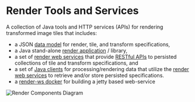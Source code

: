# Render Tools and Services

A collection of Java tools and HTTP services (APIs) for rendering transformed image tiles that includes:

  - a JSON [data model] for render, tile, and transform specifications,
  - a Java stand-alone [render application] / library,
  - a set of [render web services] that provide [RESTful APIs] to 
    persisted collections of tile and transform specifications, and 
  - a set of [Java clients] for processing/rendering data that utilize the [render web services] 
    to retrieve and/or store persisted specifications.
  - a [render-ws docker] for building a jetty based web-service  
  
  ![Render Components Diagram](docs/src/site/resources/image/render-components.png)
  
  [data model]: <docs/src/site/markdown/data-model.md>
  [Java clients]: <docs/src/site/markdown/render-ws-java-client.md>
  [level 2 REST]: <http://martinfowler.com/articles/richardsonMaturityModel.html>
  [render application]: <docs/src/site/markdown/render-app.md>
  [render web services]: <docs/src/site/markdown/render-ws.md>
  [RESTful APIs]: <docs/src/site/markdown/render-ws-api/render-ws-api.md>
  [render-ws docker]: <docs/src/site/markdown/render-ws-docker.md>